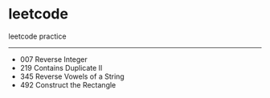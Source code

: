 # leetcode


leetcode practice

* * *

* 007 Reverse Integer
* 219 Contains Duplicate II
* 345 Reverse Vowels of a String
* 492 Construct the Rectangle

